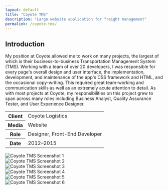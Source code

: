```yaml
---
layout: default
title: "Coyote TMS"
description: "Large website application for freight management"
permalink: /coyote-tms/
---
```


<section>
	<h2 class="visually-hidden">Introduction</h2>
	<div>
		<p>My position at Coyote allowed me to work on many projects, the largest of which is their business-to-business Transportation Management System (TMS). Working with a team of over 20 developers, I was responsible for every page's overall design and user interface, the implementation, development, and maintenance of the app's CSS framework and HTML, and the occasional copy-writing. This required great team-working and communication skills as well as an extremely acute attention to detail. As with most projects at Coyote, my responsibilities on this project grew to span across many roles including Business Analyst, Quality Assurance Tester, and User Experience Designer.</p>
	</div>
	<div>
		<table>
			<tbody>
				<tr>
					<th>Client</th>
					<td>Coyote Logistics</td>
				</tr>
				<tr>
					<th>Media</th>
					<td>Website</td>
				</tr>
				<tr>
					<th>Role</th>
					<td>Designer, Front-End Developer</td>
				</tr>
				<tr>
					<th>Date</th>
					<td>2012–2015</td>
				</tr>
			</tbody>
		</table>
	</div>
</section>
<section>
	<div>
		<img src="https://jessetrippe-cdn-173419.appspot.com/coyote-tms-1.png" alt="Coyote TMS Screenshot 1">
	</div>
	<div>
		<img src="https://jessetrippe-cdn-173419.appspot.com/coyote-tms-2.png" alt="Coyote TMS Screenshot 2">
	</div>
	<div>
		<img src="https://jessetrippe-cdn-173419.appspot.com/coyote-tms-3.png" alt="Coyote TMS Screenshot 3">
	</div>
	<div>
		<img src="https://jessetrippe-cdn-173419.appspot.com/coyote-tms-4.png" alt="Coyote TMS Screenshot 4">
	</div>
	<div>
		<img src="https://jessetrippe-cdn-173419.appspot.com/coyote-tms-5.png" alt="Coyote TMS Screenshot 5">
	</div>
	<div>
		<img src="https://jessetrippe-cdn-173419.appspot.com/coyote-tms-6.png" alt="Coyote TMS Screenshot 6">
	</div>
</section>
